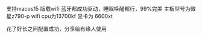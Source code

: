 支持macos15
版载wifi 蓝牙都成功驱动，睡眠唤醒都行，99%完美
主板型号为微星z790-p wifi
cpu为13700kf
显卡为 6600xt

花了好长之间配置成功，分享给有缘人使用
